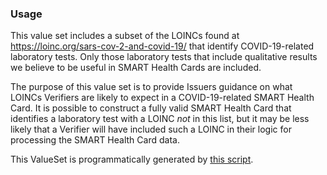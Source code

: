 ### Usage

This value set includes a subset of the LOINCs found at <https://loinc.org/sars-cov-2-and-covid-19/> that identify COVID-19-related laboratory tests. Only those laboratory tests that include qualitative results we believe to be useful in SMART Health Cards are included.

The purpose of this value set is to provide Issuers guidance on what LOINCs Verifiers are likely to expect in a COVID-19-related SMART Health Card. It is possible to construct a fully valid SMART Health Card that identifies a laboratory test with a LOINC *not* in this list, but it may be less likely that a Verifier will have included such a LOINC in their logic for processing the SMART Health Card data.

This ValueSet is programmatically generated by [this script](https://github.com/dvci/shc-terminology/tree/main/script/lab_loinc/lab_loinc_covid.py).
